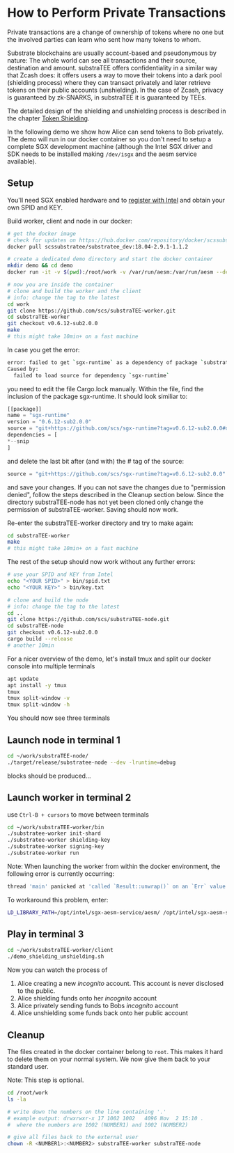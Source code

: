 # How to Perform Private Transactions

Private transactions are a change of ownership of tokens where no one but the involved parties can learn who sent how many tokens to whom.

Substrate blockchains are usually account-based and pseudonymous by nature: The whole world can see all transactions and their source, destination and amount. substraTEE offers confidentiality in a similar way that Zcash does: it offers users a way to move their tokens into a dark pool (shielding process) where they can transact privately and later retrieve tokens on their public accounts (unshielding). In the case of Zcash, privacy is guaranteed by zk-SNARKS, in substraTEE it is guaranteed by TEEs.

The detailed design of the shielding and unshielding process is described in the chapter [Token Shielding](./token_shielding.md).

In the following demo we show how Alice can send tokens to Bob privately. The demo will run in our docker container so you don't need to setup a complete SGX development machine (although the Intel SGX driver and SDK needs to be installed making `/dev/isgx` and the aesm service available).

## Setup

You'll need SGX enabled hardware and to [register with Intel](./howto_worker.md#intel-sgx-development-and-production-commercial-license) and obtain your own SPID and KEY.

Build worker, client and node in our docker:

```bash
# get the docker image
# check for updates on https://hub.docker.com/repository/docker/scssubstratee/substratee_dev
docker pull scssubstratee/substratee_dev:18.04-2.9.1-1.1.2

# create a dedicated demo directory and start the docker container
mkdir demo && cd demo
docker run -it -v $(pwd):/root/work -v /var/run/aesm:/var/run/aesm --device /dev/isgx scssubstratee/substratee_dev:18.04-2.9.1-1.1.2 /bin/bash

# now you are inside the container
# clone and build the worker and the client
# info: change the tag to the latest
cd work
git clone https://github.com/scs/substraTEE-worker.git
cd substraTEE-worker
git checkout v0.6.12-sub2.0.0
make
# this might take 10min+ on a fast machine
```

In case you get the error:
```bash
error: failed to get `sgx-runtime` as a dependency of package `substratee-stf v0.6.12-sub2.0.0 (/root/work/substraTEE-worker/stf)`
Caused by:
  failed to load source for dependency `sgx-runtime`
```
you need to edit the file Cargo.lock manually. Within the file, find the inclusion of the package sgx-runtime. It should look similiar to:
```rust
[[package]]
name = "sgx-runtime"
version = "0.6.12-sub2.0.0"
source = "git+https://github.com/scs/sgx-runtime?tag=v0.6.12-sub2.0.0#daace7e56a250e79132962311ac0e7935faa8385"
dependencies = [
*--snip
]
```
and delete the last bit after (and with) the # tag of the source:
```rust
source = "git+https://github.com/scs/sgx-runtime?tag=v0.6.12-sub2.0.0"
```
and save your changes. If you can not save the changes due to "permission denied", follow the steps described in the Cleanup section below. Since the directory substraTEE-node has not yet been cloned only change the permission of substraTEE-worker. Saving should now work.

Re-enter the substraTEE-worker directory and try to make again:
```bash
cd substraTEE-worker
make
# this might take 10min+ on a fast machine
```

The rest of the setup should now work without any further errors:

```bash
# use your SPID and KEY from Intel
echo "<YOUR SPID>" > bin/spid.txt
echo "<YOUR KEY>" > bin/key.txt

# clone and build the node
# info: change the tag to the latest
cd ..
git clone https://github.com/scs/substraTEE-node.git
cd substraTEE-node
git checkout v0.6.12-sub2.0.0
cargo build --release
# another 10min
```

For a nicer overview of the demo, let's install tmux and split our docker console into multiple terminals

```bash
apt update
apt install -y tmux
tmux
tmux split-window -v
tmux split-window -h
```

You should now see three terminals

## Launch node in terminal 1

```bash
cd ~/work/substraTEE-node/
./target/release/substratee-node --dev -lruntime=debug
```

blocks should be produced...

## Launch worker in terminal 2

use `Ctrl-B + cursors` to move between terminals

```bash
cd ~/work/substraTEE-worker/bin
./substratee-worker init-shard
./substratee-worker shielding-key
./substratee-worker signing-key
./substratee-worker run
```

Note: When launching the worker from within the docker environment, the following error is currently occurring:
```bash
thread 'main' panicked at 'called `Result::unwrap()` on an `Err` value: SGX_ERROR_NO_DEVICE', worker/src/main.rs:180:31
```
To workaround this problem, enter:
```bash
LD_LIBRARY_PATH=/opt/intel/sgx-aesm-service/aesm/ /opt/intel/sgx-aesm-service/aesm/aesm_service & 
```

## Play in terminal 3

```bash
cd ~/work/substraTEE-worker/client
./demo_shielding_unshielding.sh
```

Now you can watch the process of

1. Alice creating a new *incognito* account. This account is never disclosed to the public.
2. Alice shielding funds onto her *incognito* account
3. Alice privately sending funds to Bobs *incognito* account
4. Alice unshielding some funds back onto her public account

## Cleanup
The files created in the docker container belong to `root`. This makes it hard to delete them on your normal system. We now give them back to your standard user.

Note: This step is optional.

```bash
cd /root/work
ls -la

# write down the numbers on the line containing '.'
# example output: drwxrwxr-x 17 1002 1002   4096 Nov  2 15:10 .
#  where the numbers are 1002 (NUMBER1) and 1002 (NUMBER2)

# give all files back to the external user
chown -R <NUMBER1>:<NUMBER2> substraTEE-worker substraTEE-node
```
